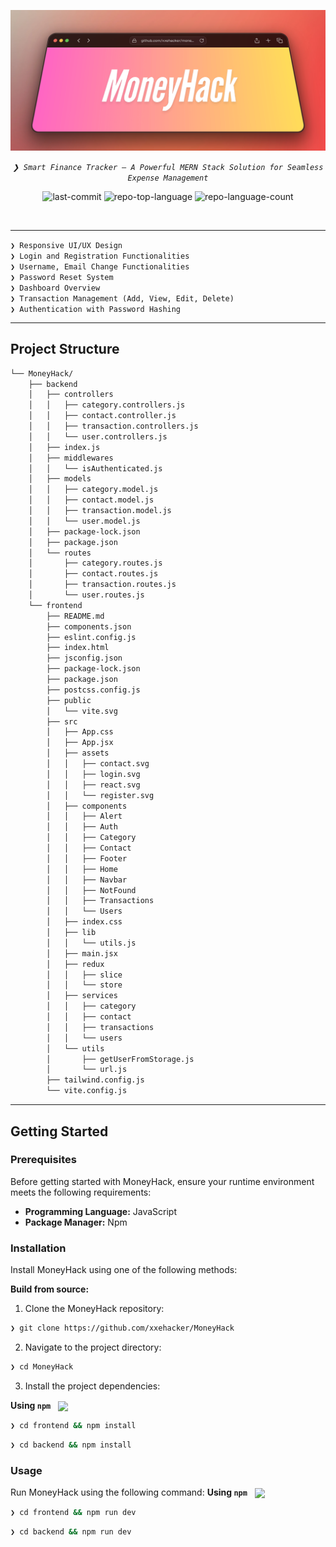 <p align="center">
	<img src="https://github.com/xxehacker/MoneyHack/blob/main/money.png" width="800">
</p>
<p align="center">
	<em><code>❯ Smart Finance Tracker – A Powerful MERN Stack Solution for Seamless Expense Management</code></em>
</p>
<p align="center">
	<img src="https://img.shields.io/github/last-commit/xxehacker/MoneyHack?style=default&logo=git&logoColor=white&color=00ff2d" alt="last-commit">
	<img src="https://img.shields.io/github/languages/top/xxehacker/MoneyHack?style=default&color=00ff2d" alt="repo-top-language">
	<img src="https://img.shields.io/github/languages/count/xxehacker/MoneyHack?style=default&color=00ff2d" alt="repo-language-count">
</p>
<br>

---

<code>❯ Responsive UI/UX Design</code>  
<code>❯ Login and Registration Functionalities</code>  
<code>❯ Username, Email Change Functionalities</code>  
<code>❯ Password Reset System</code>  
<code>❯ Dashboard Overview</code>  
<code>❯ Transaction Management (Add, View, Edit, Delete)</code>  
<code>❯ Authentication with Password Hashing</code>  

---

##  Project Structure

```sh
└── MoneyHack/
    ├── backend
    │   ├── controllers
    │   │   ├── category.controllers.js
    │   │   ├── contact.controller.js
    │   │   ├── transaction.controllers.js
    │   │   └── user.controllers.js
    │   ├── index.js
    │   ├── middlewares
    │   │   └── isAuthenticated.js
    │   ├── models
    │   │   ├── category.model.js
    │   │   ├── contact.model.js
    │   │   ├── transaction.model.js
    │   │   └── user.model.js
    │   ├── package-lock.json
    │   ├── package.json
    │   └── routes
    │       ├── category.routes.js
    │       ├── contact.routes.js
    │       ├── transaction.routes.js
    │       └── user.routes.js
    └── frontend
        ├── README.md
        ├── components.json
        ├── eslint.config.js
        ├── index.html
        ├── jsconfig.json
        ├── package-lock.json
        ├── package.json
        ├── postcss.config.js
        ├── public
        │   └── vite.svg
        ├── src
        │   ├── App.css
        │   ├── App.jsx
        │   ├── assets
        │   │   ├── contact.svg
        │   │   ├── login.svg
        │   │   ├── react.svg
        │   │   └── register.svg
        │   ├── components
        │   │   ├── Alert
        │   │   ├── Auth
        │   │   ├── Category
        │   │   ├── Contact
        │   │   ├── Footer
        │   │   ├── Home
        │   │   ├── Navbar
        │   │   ├── NotFound
        │   │   ├── Transactions
        │   │   └── Users
        │   ├── index.css
        │   ├── lib
        │   │   └── utils.js
        │   ├── main.jsx
        │   ├── redux
        │   │   ├── slice
        │   │   └── store
        │   ├── services
        │   │   ├── category
        │   │   ├── contact
        │   │   ├── transactions
        │   │   └── users
        │   └── utils
        │       ├── getUserFromStorage.js
        │       └── url.js
        ├── tailwind.config.js
        └── vite.config.js
```

---
##  Getting Started

###  Prerequisites

Before getting started with MoneyHack, ensure your runtime environment meets the following requirements:

- **Programming Language:** JavaScript
- **Package Manager:** Npm


###  Installation

Install MoneyHack using one of the following methods:

**Build from source:**

1. Clone the MoneyHack repository:
```sh
❯ git clone https://github.com/xxehacker/MoneyHack
```

2. Navigate to the project directory:
```sh
❯ cd MoneyHack
```

3. Install the project dependencies:


**Using `npm`** &nbsp; [<img align="center" src="https://img.shields.io/badge/npm-CB3837.svg?style={badge_style}&logo=npm&logoColor=white" />](https://www.npmjs.com/)

```sh
❯ cd frontend && npm install
```
```sh
❯ cd backend && npm install
```

###  Usage
Run MoneyHack using the following command:
**Using `npm`** &nbsp; [<img align="center" src="https://img.shields.io/badge/npm-CB3837.svg?style={badge_style}&logo=npm&logoColor=white" />](https://www.npmjs.com/)

```sh
❯ cd frontend && npm run dev
```
```sh
❯ cd backend && npm run dev
```
